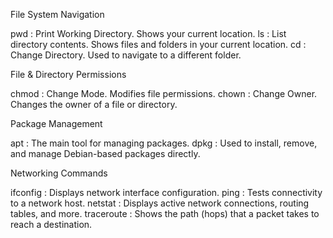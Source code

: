 File System Navigation

pwd	: Print Working Directory. Shows your current location.
ls :  List directory contents. Shows files and folders in your current location.
cd :  Change Directory. Used to navigate to a different folder.

File & Directory Permissions

chmod :	Change Mode. Modifies file permissions.
chown :	Change Owner. Changes the owner of a file or directory.

Package Management

apt : The main tool for managing packages.
dpkg : Used to install, remove, and manage Debian-based packages directly.

Networking Commands

ifconfig : Displays network interface configuration.
ping : Tests connectivity to a network host.
netstat : Displays active network connections, routing tables, and more.
traceroute : Shows the path (hops) that a packet takes to reach a destination.
